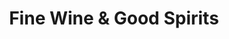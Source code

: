---
title: "Fine Wine & Good Spirits"
url: /blakeslee/fine-wine-und-good-spirits/
shop: Spirituosen
---